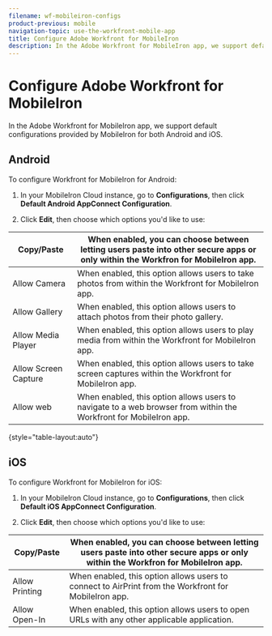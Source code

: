 ```yaml
---
filename: wf-mobileiron-configs
product-previous: mobile
navigation-topic: use-the-workfront-mobile-app
title: Configure Adobe Workfront for MobileIron
description: In the Adobe Workfront for MobileIron app, we support default configurations provided by MobileIron for both Android and iOS.
---
```


# Configure Adobe Workfront for MobileIron

In the Adobe Workfront for MobileIron app, we support default configurations provided by MobileIron for both Android and iOS.

## Android

To configure Workfront for MobileIron for Android:

1. In your MobileIron Cloud instance, go to **Configurations**, then click **Default Android AppConnect Configuration**.

1. Click **Edit**, then choose which options you'd like to use:

| Copy/Paste |When enabled, you can choose between letting users paste into other secure apps or only within the Workfron for MobileIron app. |
|---|---|
| Allow Camera |When enabled, this option allows users to take photos from within the Workfront for MobileIron app. |
| Allow Gallery |When enabled, this option allows users to attach photos from their photo gallery.  |
| Allow Media Player |When enabled, this option allows users to play media from within the Workfront for MobileIron app. |
| Allow Screen Capture |When enabled, this option allows users to take screen captures within the Workfront for MobileIron app. |
| Allow web |When enabled, this option allows users to navigate to a web browser from within the Workfront for MobileIron app. |

{style="table-layout:auto"}

## iOS

To configure Workfront for MobileIron for iOS:

1. In your MobileIron Cloud instance, go to **Configurations**, then click **Default iOS AppConnect Configuration**.

1. Click **Edit**, then choose which options you'd like to use:

| Copy/Paste |When enabled, you can choose between letting users paste into other secure apps or only within the Workfron for MobileIron app. |
|---|---|
| Allow Printing |When enabled, this option allows users to connect to AirPrint from the Workfront for MobileIron app. |
| Allow Open-In |When enabled, this option allows users to open URLs with any other applicable application. |


